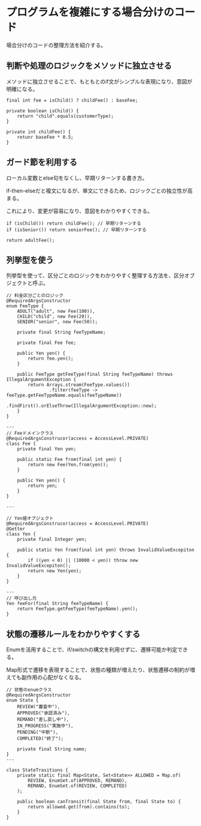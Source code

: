 # プログラムを複雑にする場合分けのコード

場合分けのコードの整理方法を紹介する。

## 判断や処理のロジックをメソッドに独立させる

メソッドに独立させることで、もともとのif文がシンプルな表現になり、意図が明確になる。

```
final int fee = isChild() ? childFee() : baseFee;

private boolean isChild() {
    return "child".equals(customerType);
}

private int childFee() {
    retunr baseFee * 0.5;
}
```

## ガード節を利用する

ローカル変数とelse句をなくし、早期リターンする書き方。

if-then-elseだと複文になるが、単文にできるため、ロジックごとの独立性が高まる。

これにより、変更が容易になり、意図をわかりやすくできる。

```
if (isChild()) return childFee(); // 早期リターンする
if (isSenior()) return seniorFee(); // 早期リターンする

return adultFee();
```

## 列挙型を使う

列挙型を使って、区分ごとのロジックをわかりやすく整理する方法を、区分オブジェクトと呼ぶ。

```
// 料金区分ごとのロジック
@RequiredArgsConstructor
enum FeeType {
    ADULT("adult", new Fee(100)),
    CHILD("child", new Fee(20)),
    SENIOR("senior", new Fee(50));
    
    private final String feeTypeName;
    
    private final Fee fee;
    
    public Yen yen() {
        return fee.yen();
    }
    
    public FeeType getFeeType(final String feeTypeName) throws IllegalArgumentException {
        return Arrays.stream(FeeType.values())
                .filter(feeType -> feeType.getFeeTypeName.equals(feeTypeName))
                .findFirst().orElseThrow(IllegalArgumentException::new);
    }
}

---
// Feeドメインクラス
@RequiredArgsConstrucor(access = AccessLevel.PRIVATE)
class Fee {
    private final Yen yen;
    
    public static Fee from(final int yen) {
        return new Fee(Yen.from(yen));
    }
    
    public Yen yen() {
        return yen;
    }
}

--- 

// Yen値オブジェクト
@RequiredArgsConstrucor(access = AccessLevel.PRIVATE)
@Getter
class Yen {
    private final Integer yen;
    
    public static Yen from(final int yen) throws InvalidValueExcepiton {
        if ((yen < 0) || (10000 < yen)) throw new InvalidValueExcepiton();
        return new Yen(yen);
    }
}

--- 
// 呼び出し元
Yen feeFor(final String feeTypeName) {
    return FeeType.getFeeType(feeTypeName).yen();
}

```

## 状態の遷移ルールをわかりやすくする

Enumを活用することで、if/switchの構文を利用せずに、遷移可能か判定できる。

Map形式で遷移を表現することで、状態の種類が増えたり、状態遷移の制約が増えても副作用の心配がなくなる。

``` 
// 状態のenumクラス
@RequiredArgsConstructor
enum State {
    REVIEW("審査中"),
    APPROVED("承認済み"),
    REMAND("差し戻し中"),
    IN_PROGRESS("実施中"),
    PENDING("中断"),
    COMPLETED("終了");
    
    private final String name;
}
---

class StateTrasitions {
    private static final Map<State, Set<State>> ALLOWED = Map.of(
        REVIEW, EnumSet.of(APPROVED, REMAND),
        REMAND, EnumSet.of(REVIEW, COMPLETED)
    );
    
    public boolean canTransit(final State from, final State to) {
        return allowed.get(from).contains(to);
    }
}
```
